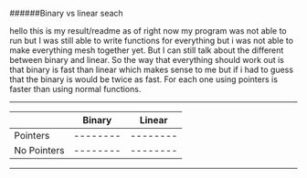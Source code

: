 ######Binary vs linear seach

hello this is my result/readme as of right now my program was not able to run but
I was still able to write functions for everything but i was not able to make everything
mesh together yet. But I can still talk about the different between binary and linear.
So the way that everything should work out is that binary is fast than linear which
makes sense to me but if i had to guess that the binary is would be twice as fast.
For each one using pointers is faster than using normal functions.

-------------------------------
|           | Binary | Linear |
|-----------|--------|--------|
|  Pointers |--------|--------|
|No Pointers|--------|--------|
-------------------------------
